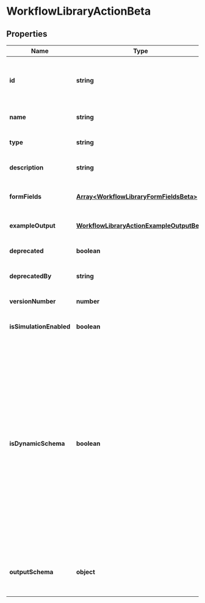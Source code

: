 # WorkflowLibraryActionBeta

## Properties

Name | Type | Description | Notes
------------ | ------------- | ------------- | -------------
**id** | **string** | Action ID. This is a static namespaced ID for the action | [optional] [default to undefined]
**name** | **string** | Action Name | [optional] [default to undefined]
**type** | **string** | Action type | [optional] [default to undefined]
**description** | **string** | Action Description | [optional] [default to undefined]
**formFields** | [**Array&lt;WorkflowLibraryFormFieldsBeta&gt;**](WorkflowLibraryFormFieldsBeta.md) | One or more inputs that the action accepts | [optional] [default to undefined]
**exampleOutput** | [**WorkflowLibraryActionExampleOutputBeta**](WorkflowLibraryActionExampleOutputBeta.md) |  | [optional] [default to undefined]
**deprecated** | **boolean** |  | [optional] [default to undefined]
**deprecatedBy** | **string** |  | [optional] [default to undefined]
**versionNumber** | **number** | Version number | [optional] [default to undefined]
**isSimulationEnabled** | **boolean** |  | [optional] [default to undefined]
**isDynamicSchema** | **boolean** | Determines whether the dynamic output schema is returned in place of the action\&#39;s output schema. The dynamic schema lists non-static properties, like properties of a workflow form where each form has different fields. These will be provided dynamically based on available form fields. | [optional] [default to undefined]
**outputSchema** | **object** | Defines the output schema, if any, that this action produces. | [optional] [default to undefined]

